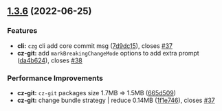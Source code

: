 ## [1.3.6](https://github.com/Zhengqbbb/cz-git/compare/v1.3.5...v1.3.6) (2022-06-25)


### Features

* **cli:** `czg` cli add core commit msg ([7d9dc15](https://github.com/Zhengqbbb/cz-git/commit/7d9dc15de97ccf9f890a10c37811546165539de9)), closes [#37](https://github.com/Zhengqbbb/cz-git/issues/37)
* **cz-git:** add `markBreakingChangeMode` options to add extra prompt ([da4b624](https://github.com/Zhengqbbb/cz-git/commit/da4b6245a139ac240d3f64d2ba4c052bee8c015a)), closes [#38](https://github.com/Zhengqbbb/cz-git/issues/38)


### Performance Improvements

* **cz-git:** `cz-git` packages size 1.7MB => 1.5MB ([665d509](https://github.com/Zhengqbbb/cz-git/commit/665d50979ce0d381fe341b187484d7582a06f769))
* **cz-git:** change bundle strategy | reduce 0.14MB ([1f1e746](https://github.com/Zhengqbbb/cz-git/commit/1f1e7463dadf3fe74a069cb4e1b6184c59dcbaa2)), closes [#37](https://github.com/Zhengqbbb/cz-git/issues/37)



